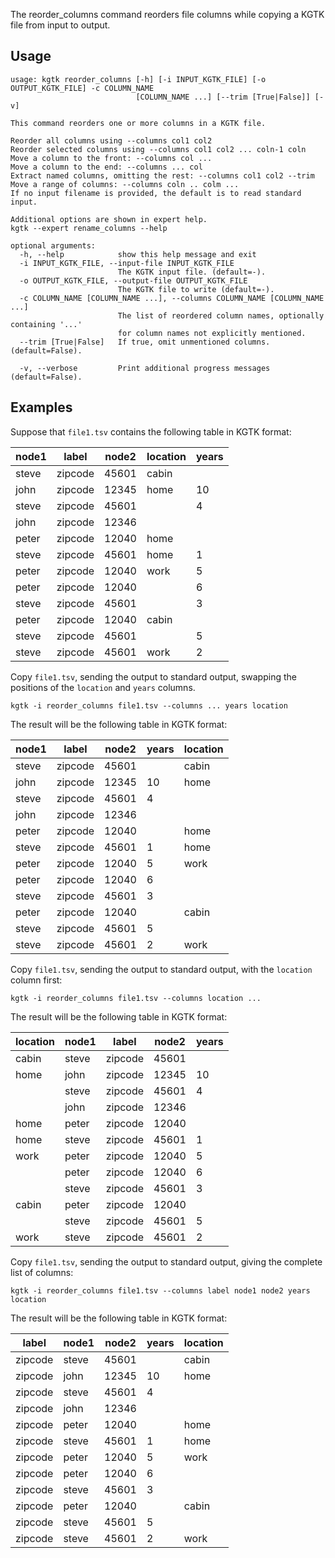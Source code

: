 The reorder_columns command reorders file columns while copying a KGTK file from input to output.
## Usage

```
usage: kgtk reorder_columns [-h] [-i INPUT_KGTK_FILE] [-o OUTPUT_KGTK_FILE] -c COLUMN_NAME
                            [COLUMN_NAME ...] [--trim [True|False]] [-v]

This command reorders one or more columns in a KGTK file. 

Reorder all columns using --columns col1 col2
Reorder selected columns using --columns col1 col2 ... coln-1 coln
Move a column to the front: --columns col ...
Move a column to the end: --columns ... col
Extract named columns, omitting the rest: --columns col1 col2 --trim
Move a range of columns: --columns coln .. colm ...
If no input filename is provided, the default is to read standard input. 

Additional options are shown in expert help.
kgtk --expert rename_columns --help

optional arguments:
  -h, --help            show this help message and exit
  -i INPUT_KGTK_FILE, --input-file INPUT_KGTK_FILE
                        The KGTK input file. (default=-).
  -o OUTPUT_KGTK_FILE, --output-file OUTPUT_KGTK_FILE
                        The KGTK file to write (default=-).
  -c COLUMN_NAME [COLUMN_NAME ...], --columns COLUMN_NAME [COLUMN_NAME ...]
                        The list of reordered column names, optionally containing '...'
                        for column names not explicitly mentioned.
  --trim [True|False]   If true, omit unmentioned columns. (default=False).

  -v, --verbose         Print additional progress messages (default=False).
```

## Examples

Suppose that `file1.tsv` contains the following table in KGTK format:

| node1 | label | node2 | location | years |
| -- | -- | -- | -- | -- |
| steve | zipcode | 45601 | cabin |  |
| john | zipcode | 12345 | home | 10 |
| steve | zipcode | 45601 |  | 4 |
| john | zipcode | 12346 |  |  |
| peter | zipcode | 12040 | home |  |
| steve | zipcode | 45601 | home | 1 |
| peter | zipcode | 12040 | work | 5 |
| peter | zipcode | 12040 |  | 6 |
| steve | zipcode | 45601 |  | 3 |
| peter | zipcode | 12040 | cabin |  |
| steve | zipcode | 45601 |  | 5 |
| steve | zipcode | 45601 | work | 2 |


Copy `file1.tsv`, sending the output to standard output, swapping
the positions of the `location` and `years` columns.

```
kgtk -i reorder_columns file1.tsv --columns ... years location
```

The result will be the following table in KGTK format:

| node1 | label | node2 | years | location |
| -- | -- | -- | -- | -- |
| steve | zipcode | 45601 |  | cabin |
| john | zipcode | 12345 | 10 | home |
| steve | zipcode | 45601 | 4 |  |
| john | zipcode | 12346 |  |  |
| peter | zipcode | 12040 |  | home |
| steve | zipcode | 45601 | 1 | home |
| peter | zipcode | 12040 | 5 | work |
| peter | zipcode | 12040 | 6 |  |
| steve | zipcode | 45601 | 3 |  |
| peter | zipcode | 12040 |  | cabin |
| steve | zipcode | 45601 | 5 |  |
| steve | zipcode | 45601 | 2 | work |

Copy `file1.tsv`, sending the output to standard output, with
the `location` column first:

```
kgtk -i reorder_columns file1.tsv --columns location ...
```

The result will be the following table in KGTK format:

| location | node1 | label | node2 | years |
| -- | -- | -- | -- | -- |
| cabin | steve | zipcode | 45601 |  |
| home | john | zipcode | 12345 | 10 |
|  | steve | zipcode | 45601 | 4 |
|  | john | zipcode | 12346 |  |
| home | peter | zipcode | 12040 |  |
| home | steve | zipcode | 45601 | 1 |
| work | peter | zipcode | 12040 | 5 |
|  | peter | zipcode | 12040 | 6 |
|  | steve | zipcode | 45601 | 3 |
| cabin | peter | zipcode | 12040 |  |
|  | steve | zipcode | 45601 | 5 |
| work | steve | zipcode | 45601 | 2 |

Copy `file1.tsv`, sending the output to standard output, giving
the complete list of columns:

```
kgtk -i reorder_columns file1.tsv --columns label node1 node2 years location
```
The result will be the following table in KGTK format:

| label | node1 | node2 | years | location |
| -- | -- | -- | -- | -- |
| zipcode | steve | 45601 |  | cabin |
| zipcode | john | 12345 | 10 | home |
| zipcode | steve | 45601 | 4 |  |
| zipcode | john | 12346 |  |  |
| zipcode | peter | 12040 |  | home |
| zipcode | steve | 45601 | 1 | home |
| zipcode | peter | 12040 | 5 | work |
| zipcode | peter | 12040 | 6 |  |
| zipcode | steve | 45601 | 3 |  |
| zipcode | peter | 12040 |  | cabin |
| zipcode | steve | 45601 | 5 |  |
| zipcode | steve | 45601 | 2 | work |
